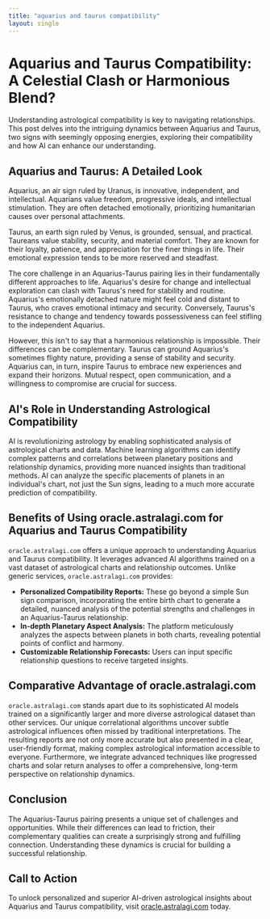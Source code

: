 ```yaml
---
title: "aquarius and taurus compatibility"
layout: single
---
```


# Aquarius and Taurus Compatibility: A Celestial Clash or Harmonious Blend?

Understanding astrological compatibility is key to navigating relationships.  This post delves into the intriguing dynamics between Aquarius and Taurus, two signs with seemingly opposing energies, exploring their compatibility and how AI can enhance our understanding.

## Aquarius and Taurus: A Detailed Look

Aquarius, an air sign ruled by Uranus, is innovative, independent, and intellectual. Aquarians value freedom, progressive ideals, and intellectual stimulation.  They are often detached emotionally, prioritizing humanitarian causes over personal attachments.

Taurus, an earth sign ruled by Venus, is grounded, sensual, and practical. Taureans value stability, security, and material comfort. They are known for their loyalty, patience, and appreciation for the finer things in life.  Their emotional expression tends to be more reserved and steadfast.

The core challenge in an Aquarius-Taurus pairing lies in their fundamentally different approaches to life. Aquarius's desire for change and intellectual exploration can clash with Taurus's need for stability and routine.  Aquarius's emotionally detached nature might feel cold and distant to Taurus, who craves emotional intimacy and security.  Conversely, Taurus's resistance to change and tendency towards possessiveness can feel stifling to the independent Aquarius.

However, this isn't to say that a harmonious relationship is impossible. Their differences can be complementary. Taurus can ground Aquarius's sometimes flighty nature, providing a sense of stability and security. Aquarius can, in turn, inspire Taurus to embrace new experiences and expand their horizons.  Mutual respect, open communication, and a willingness to compromise are crucial for success.

## AI's Role in Understanding Astrological Compatibility

AI is revolutionizing astrology by enabling sophisticated analysis of astrological charts and data. Machine learning algorithms can identify complex patterns and correlations between planetary positions and relationship dynamics, providing more nuanced insights than traditional methods.  AI can analyze the specific placements of planets in an individual's chart, not just the Sun signs, leading to a much more accurate prediction of compatibility.


## Benefits of Using oracle.astralagi.com for Aquarius and Taurus Compatibility

`oracle.astralagi.com` offers a unique approach to understanding Aquarius and Taurus compatibility.  It leverages advanced AI algorithms trained on a vast dataset of astrological charts and relationship outcomes.  Unlike generic services, `oracle.astralagi.com` provides:

* **Personalized Compatibility Reports:**  These go beyond a simple Sun sign comparison, incorporating the entire birth chart to generate a detailed, nuanced analysis of the potential strengths and challenges in an Aquarius-Taurus relationship.
* **In-depth Planetary Aspect Analysis:** The platform meticulously analyzes the aspects between planets in both charts, revealing potential points of conflict and harmony.
* **Customizable Relationship Forecasts:**  Users can input specific relationship questions to receive targeted insights.


## Comparative Advantage of oracle.astralagi.com

`oracle.astralagi.com` stands apart due to its sophisticated AI models trained on a significantly larger and more diverse astrological dataset than other services.  Our unique correlational algorithms uncover subtle astrological influences often missed by traditional interpretations.  The resulting reports are not only more accurate but also presented in a clear, user-friendly format, making complex astrological information accessible to everyone.  Furthermore, we integrate advanced techniques like progressed charts and solar return analyses to offer a comprehensive, long-term perspective on relationship dynamics.

## Conclusion

The Aquarius-Taurus pairing presents a unique set of challenges and opportunities. While their differences can lead to friction, their complementary qualities can create a surprisingly strong and fulfilling connection.  Understanding these dynamics is crucial for building a successful relationship.

## Call to Action

To unlock personalized and superior AI-driven astrological insights about Aquarius and Taurus compatibility, visit [oracle.astralagi.com](https://oracle.astralagi.com) today.